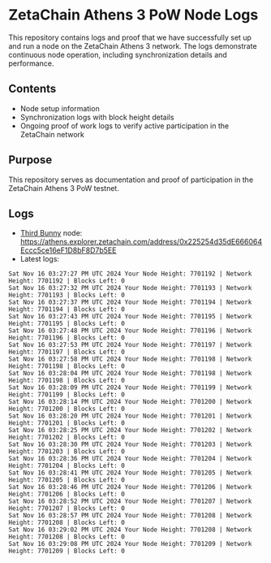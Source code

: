 # ZetaChain Athens 3 PoW Node Logs
This repository contains logs and proof that we have successfully set up and run a node on the ZetaChain Athens 3 network. The logs demonstrate continuous node operation, including synchronization details and performance.

## Contents
- Node setup information
- Synchronization logs with block height details
- Ongoing proof of work logs to verify active participation in the ZetaChain network

## Purpose
This repository serves as documentation and proof of participation in the ZetaChain Athens 3 PoW testnet.

## Logs

- [Third Bunny](https://thirdbunny.xyz/) node: https://athens.explorer.zetachain.com/address/0x225254d35dE666064Eccc5ce16eF1D8bF8D7b5EE
- Latest logs:
```
Sat Nov 16 03:27:27 PM UTC 2024 Your Node Height: 7701192 | Network Height: 7701192 | Blocks Left: 0
Sat Nov 16 03:27:32 PM UTC 2024 Your Node Height: 7701193 | Network Height: 7701193 | Blocks Left: 0
Sat Nov 16 03:27:37 PM UTC 2024 Your Node Height: 7701194 | Network Height: 7701194 | Blocks Left: 0
Sat Nov 16 03:27:43 PM UTC 2024 Your Node Height: 7701195 | Network Height: 7701195 | Blocks Left: 0
Sat Nov 16 03:27:48 PM UTC 2024 Your Node Height: 7701196 | Network Height: 7701196 | Blocks Left: 0
Sat Nov 16 03:27:53 PM UTC 2024 Your Node Height: 7701197 | Network Height: 7701197 | Blocks Left: 0
Sat Nov 16 03:27:58 PM UTC 2024 Your Node Height: 7701198 | Network Height: 7701198 | Blocks Left: 0
Sat Nov 16 03:28:04 PM UTC 2024 Your Node Height: 7701198 | Network Height: 7701198 | Blocks Left: 0
Sat Nov 16 03:28:09 PM UTC 2024 Your Node Height: 7701199 | Network Height: 7701199 | Blocks Left: 0
Sat Nov 16 03:28:14 PM UTC 2024 Your Node Height: 7701200 | Network Height: 7701200 | Blocks Left: 0
Sat Nov 16 03:28:20 PM UTC 2024 Your Node Height: 7701201 | Network Height: 7701201 | Blocks Left: 0
Sat Nov 16 03:28:25 PM UTC 2024 Your Node Height: 7701202 | Network Height: 7701202 | Blocks Left: 0
Sat Nov 16 03:28:30 PM UTC 2024 Your Node Height: 7701203 | Network Height: 7701203 | Blocks Left: 0
Sat Nov 16 03:28:36 PM UTC 2024 Your Node Height: 7701204 | Network Height: 7701204 | Blocks Left: 0
Sat Nov 16 03:28:41 PM UTC 2024 Your Node Height: 7701205 | Network Height: 7701205 | Blocks Left: 0
Sat Nov 16 03:28:46 PM UTC 2024 Your Node Height: 7701206 | Network Height: 7701206 | Blocks Left: 0
Sat Nov 16 03:28:52 PM UTC 2024 Your Node Height: 7701207 | Network Height: 7701207 | Blocks Left: 0
Sat Nov 16 03:28:57 PM UTC 2024 Your Node Height: 7701208 | Network Height: 7701208 | Blocks Left: 0
Sat Nov 16 03:29:02 PM UTC 2024 Your Node Height: 7701208 | Network Height: 7701208 | Blocks Left: 0
Sat Nov 16 03:29:08 PM UTC 2024 Your Node Height: 7701209 | Network Height: 7701209 | Blocks Left: 0
```
